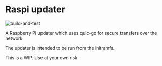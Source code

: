 # Raspi updater

![build-and-test](https://github.com/javier-ruiz-b/raspi-updater/actions/workflows/build-and-test.yml/badge.svg)

A Raspberry Pi updater which uses quic-go for secure transfers over the network.

The updater is intended to be run from the initramfs. 

This is a WIP. Use at your own risk.